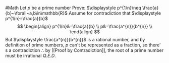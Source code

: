 #Math 
Let $\displaystyle p$ be a prime number
Prove: $\displaystyle p^{1/n}\neq \frac{a}{b}~\forall~a,b\in\mathbb{R}$
Assume for contradiction that $\displaystyle  p^{1/n}=\frac{a}{b}$
$$
\begin{align}
p^{1/n}&=\frac{a}{b} \\
p&=\frac{a^{n}}{b^{n}} \\
\end{align}
$$
But $\displaystyle \frac{a^{n}}{b^{n}}$ is a rational number, and by definition of prime numbers, $\displaystyle p$ can't be represented as a fraction, so there' s a contradiction
$\displaystyle \therefore$ by [[Proof by Contradiction]], the root of a prime number must be irrational
$\displaystyle Q.E.D.$